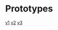 # Prototypes
[v1](https://xd.adobe.com/view/972dff8c-6516-4c9f-96e3-9c2e0c195fae-c27e/)
[v2](https://xd.adobe.com/view/1a5e963a-3d1c-41f6-91fd-a71a5a4f1e79-4f0d/)
[v3](https://xd.adobe.com/view/e02cfabe-2a20-4705-9d57-ad315b12ba77-b57f/)
